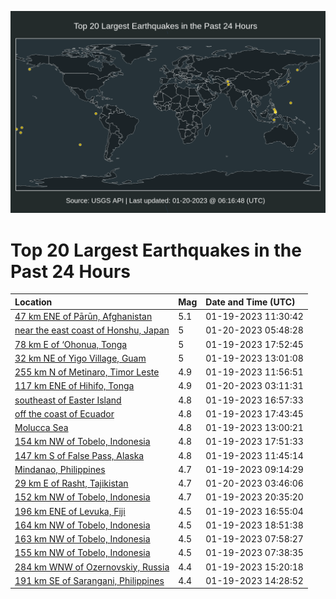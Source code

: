 ![Map](./map.png)

# Top 20 Largest Earthquakes in the Past 24 Hours

| Location | Mag | Date and Time (UTC) |
|:---|:---|:---|
| [47 km ENE of Pārūn, Afghanistan](https://earthquake.usgs.gov/earthquakes/eventpage/us7000j5hh) | 5.1 | 01-19-2023 11:30:42 |
| [near the east coast of Honshu, Japan](https://earthquake.usgs.gov/earthquakes/eventpage/us7000j5pu) | 5 | 01-20-2023 05:48:28 |
| [78 km E of ‘Ohonua, Tonga](https://earthquake.usgs.gov/earthquakes/eventpage/us7000j5km) | 5 | 01-19-2023 17:52:45 |
| [32 km NE of Yigo Village, Guam](https://earthquake.usgs.gov/earthquakes/eventpage/us7000j5hv) | 5 | 01-19-2023 13:01:08 |
| [255 km N of Metinaro, Timor Leste](https://earthquake.usgs.gov/earthquakes/eventpage/us7000j5hm) | 4.9 | 01-19-2023 11:56:51 |
| [117 km ENE of Hihifo, Tonga](https://earthquake.usgs.gov/earthquakes/eventpage/us7000j5p0) | 4.9 | 01-20-2023 03:11:31 |
| [southeast of Easter Island](https://earthquake.usgs.gov/earthquakes/eventpage/us7000j5ke) | 4.8 | 01-19-2023 16:57:33 |
| [off the coast of Ecuador](https://earthquake.usgs.gov/earthquakes/eventpage/us7000j5kj) | 4.8 | 01-19-2023 17:43:45 |
| [Molucca Sea](https://earthquake.usgs.gov/earthquakes/eventpage/us7000j5ht) | 4.8 | 01-19-2023 13:00:21 |
| [154 km NW of Tobelo, Indonesia](https://earthquake.usgs.gov/earthquakes/eventpage/us7000j5kl) | 4.8 | 01-19-2023 17:51:33 |
| [147 km S of False Pass, Alaska](https://earthquake.usgs.gov/earthquakes/eventpage/us7000j5hk) | 4.8 | 01-19-2023 11:45:14 |
| [Mindanao, Philippines](https://earthquake.usgs.gov/earthquakes/eventpage/us7000j5fu) | 4.7 | 01-19-2023 09:14:29 |
| [29 km E of Rasht, Tajikistan](https://earthquake.usgs.gov/earthquakes/eventpage/us7000j5pg) | 4.7 | 01-20-2023 03:46:06 |
| [152 km NW of Tobelo, Indonesia](https://earthquake.usgs.gov/earthquakes/eventpage/us7000j5ls) | 4.7 | 01-19-2023 20:35:20 |
| [196 km ENE of Levuka, Fiji](https://earthquake.usgs.gov/earthquakes/eventpage/us7000j5jy) | 4.5 | 01-19-2023 16:55:04 |
| [164 km NW of Tobelo, Indonesia](https://earthquake.usgs.gov/earthquakes/eventpage/us7000j5kz) | 4.5 | 01-19-2023 18:51:38 |
| [163 km NW of Tobelo, Indonesia](https://earthquake.usgs.gov/earthquakes/eventpage/us7000j5fm) | 4.5 | 01-19-2023 07:58:27 |
| [155 km NW of Tobelo, Indonesia](https://earthquake.usgs.gov/earthquakes/eventpage/us7000j5fk) | 4.5 | 01-19-2023 07:38:35 |
| [284 km WNW of Ozernovskiy, Russia](https://earthquake.usgs.gov/earthquakes/eventpage/us7000j5im) | 4.4 | 01-19-2023 15:20:18 |
| [191 km SE of Sarangani, Philippines](https://earthquake.usgs.gov/earthquakes/eventpage/us7000j5ig) | 4.4 | 01-19-2023 14:28:52 |
